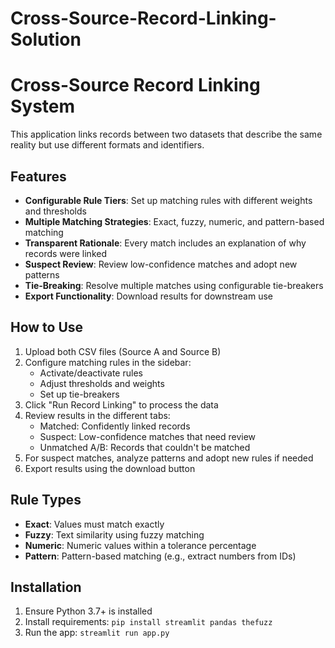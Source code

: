 # Cross-Source-Record-Linking-Solution
# Cross-Source Record Linking System

This application links records between two datasets that describe the same reality but use different formats and identifiers.

## Features

- **Configurable Rule Tiers**: Set up matching rules with different weights and thresholds
- **Multiple Matching Strategies**: Exact, fuzzy, numeric, and pattern-based matching
- **Transparent Rationale**: Every match includes an explanation of why records were linked
- **Suspect Review**: Review low-confidence matches and adopt new patterns
- **Tie-Breaking**: Resolve multiple matches using configurable tie-breakers
- **Export Functionality**: Download results for downstream use

## How to Use

1. Upload both CSV files (Source A and Source B)
2. Configure matching rules in the sidebar:
   - Activate/deactivate rules
   - Adjust thresholds and weights
   - Set up tie-breakers
3. Click "Run Record Linking" to process the data
4. Review results in the different tabs:
   - Matched: Confidently linked records
   - Suspect: Low-confidence matches that need review
   - Unmatched A/B: Records that couldn't be matched
5. For suspect matches, analyze patterns and adopt new rules if needed
6. Export results using the download button

## Rule Types

- **Exact**: Values must match exactly
- **Fuzzy**: Text similarity using fuzzy matching
- **Numeric**: Numeric values within a tolerance percentage
- **Pattern**: Pattern-based matching (e.g., extract numbers from IDs)

## Installation

1. Ensure Python 3.7+ is installed
2. Install requirements: `pip install streamlit pandas thefuzz`
3. Run the app: `streamlit run app.py`
